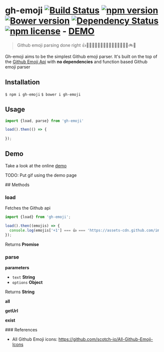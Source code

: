 # gh-emoji [![Build Status](https://travis-ci.org/zzarcon/gh-emoji.svg?branch=master)](https://travis-ci.org/zzarcon/gh-emoji) [![npm version](https://badge.fury.io/js/gh-emoji.svg)](https://badge.fury.io/js/gh-emoji) [![Bower version](https://badge.fury.io/bo/asynz.svg)](http://badge.fury.io/bo/asynz) [![Dependency Status](https://david-dm.org/zzarcon/gh-emoji.svg)](https://david-dm.org/zzarcon/gh-emoji) [![npm license](https://img.shields.io/npm/l/awesome-badges.svg)](https://www.npmjs.org/package/awesome-badges) - [DEMO](demourl)
> Github emoji parsing done right 👍🙌👋👏💩🙋😈😄👶🙇👱🍔🍕👻💅👹🚲🚂

Gh-emoji aims to be the simplest Github emoji parser. It's built on the top of the [Github Emoji Api](https://api.github.com/emojis) with **no dependencies** and function based Github emoji parser

## Installation
`$ npm i gh-emoji` 
`$ bower i gh-emoji` 

## Usage

```javascript
import {load, parse} from 'gh-emoji'

load().then(() => {
  
});

```

## Demo
Take a look at the online [demo](demourl)

TODO: Put gif using the demo page

## Methods

### load
Fetches the Github api 

```javascript
import {load} from 'gh-emoji';

load().then((emojis) => {
  console.log(emojis['+1'] === 👍 === 'https://assets-cdn.github.com/images/icons/emoji/unicode/1f44d.png?v6') 
});
```

Returns **Promise**
### parse

**parameters**

* `text` **String**
* `options` **Object**

Returns **String**

**all**

**getUrl**

**exist**

### References 

* All Github Emoji icons: https://github.com/scotch-io/All-Github-Emoji-Icons